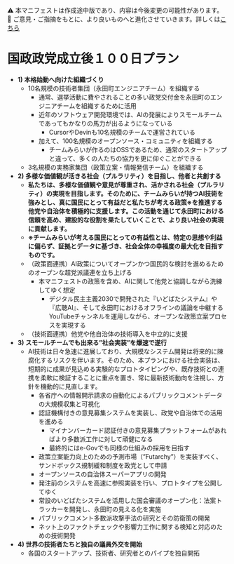 ⚠️ 本マニフェストは作成途中版であり、内容は今後変更の可能性があります。  
💬 ご意見・ご指摘をもとに、より良いものへと進化させていきます。詳しくは[こちら](README.md#このマニフェスト自身もみんなの知恵を集めて改善していきます)

# 国政政党成立後１００日プラン

* **1) 本格始動へ向けた組織づくり**  
  * 10名規模の技術者集団（永田町エンジニアチーム）を組織する  
    * 通常、選挙活動に費やされることの多い政党交付金を永田町のエンジニアチームを組織するために活用  
    * 近年のソフトウェア開発環境では、AIの発展によりスモールチームであってもかなりの馬力が出るようになっている  
      * CursorやDevinも10名規模のチームで運営されている  
    * 加えて、100名規模のオープンソース・コミュニティを組織する  
      * チームみらいが作るのはOSSであるため、通常のスタートアップと違って、多くの人たちの協力を更に仰ぐことができる  
  * 3名規模の実務家集団（政策立案・情報発信チーム）を組織する  
* **2) 多様な価値観が活きる社会（プルラリティ）を目指し、他者と共創する**
    * **私たちは、多様な価値観や意見が尊重され、活かされる社会（プルラリティ）の実現を目指します。そのために、チームみらいが持つAI技術を強みとし、真に国民にとって有益だと私たちが考える政策※を推進する他党や自治体を積極的に支援します。この活動を通じて永田町における信頼を高め、建設的な役割を果たしていくことで、より良い社会の実現に貢献します。**
    * **※チームみらいが考える国民にとっての有益性とは、特定の思想や利益に偏らず、証拠とデータに基づき、社会全体の幸福度の最大化を目指すものです。**
    * （政策面連携）AI政策についてオープンかつ国民的な検討を進めるためのオープンな超党派議連を立ち上げる  
        *   本マニフェストの政策を含め、AIに関して他党と協調しながら洗練してゆく想定  
            *   デジタル民主主義2030で開発された『いどばたシステム』や『広聴AI』、そして永田町におけるオフラインの議論を中継するYouTubeチャンネルを運用しながら、オープンな政策立案プロセスを実現する  
    *   （技術面連携）他党や他自治体の技術導入を中立的に支援  
* **3) スモールチームでも出来る”社会実装”を爆速で遂行**  
  * AI技術は日々急速に進展しており、大規模なシステム開発は将来的に陳腐化するリスクを伴います。そのため、本プランにおける社会実装は、短期的に成果が見込める実験的なプロトタイピングや、既存技術との連携を柔軟に検証することに重点を置き、常に最新技術動向を注視し、方針を機動的に見直します。  
    * 各省庁への情報開示請求の自動化によるパブリックコメントデータの大規模収集と可視化  
    * 認証機構付きの意見募集システムを実装し、政党や自治体での活用を進める  
      * マイナンバーカード認証付きの意見募集プラットフォームがあればより多数派工作に対して頑健になる  
      * 最終的にはe-Govでも同様の仕組みの採用を目指す  
    * 政策立案能力向上のための予測市場（”Futarchy”）を実装すべく、サンドボックス規制緩和制度を政党として申請  
    * オープンソースの自治体スーパーアプリの開発  
    * 発注前のシステムを高速に参照実装を行い、プロトタイプを公開してゆく  
    * 常設のいどばたシステムを活用した国会審議のオープン化：法案トラッカーを開発し、永田町の見える化を実施  
    * パブリックコメント多数派攻撃手法の研究とその防衛策の開発  
    * ネット上のファクトチェックや影響力工作に関する検知と対応のための技術開発  
* **4) 世界の技術者たちと独自の議員外交を開始**  
  * 各国のスタートアップ、技術者、研究者とのパイプを独自開拓
